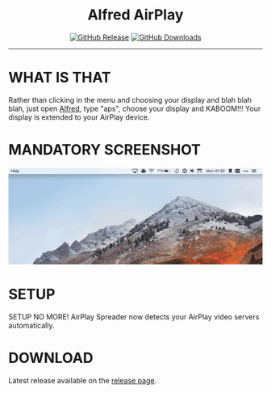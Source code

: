 <h1 align="center">Alfred AirPlay</h1>

<p align="center">
<a href="https://github.com/godbout/alfred-airplay/releases/tag/1.0.0"><img src="https://img.shields.io/github/release/godbout/alfred-airplay.svg?style=flat" alt="GitHub Release"></a>
<a href="https://github.com/godbout/alfred-airplay/releases"><img src="https://img.shields.io/github/downloads/godbout/alfred-airplay/total.svg?style=flat" alt="GitHub Downloads"></a>
</p>

---

# WHAT IS THAT

Rather than clicking in the menu and choosing your display and blah blah blah, just open [Alfred](https://www.alfredapp.com/), type "aps", choose your display and KABOOM!!! Your display is extended to your AirPlay device.

# MANDATORY SCREENSHOT

![Beautiful Screenshot](https://github.com/godbout/alfred-airplay/blob/master/resources/screenshots/usage.gif "Beautiful Screenshot")


# SETUP

SETUP NO MORE! AirPlay Spreader now detects your AirPlay video servers automatically.

# DOWNLOAD

Latest release available on the [release page](https://github.com/godbout/alfred-airplay/releases).
